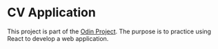 # CV Application

This project is part of the [Odin Project](https://www.theodinproject.com/lessons/node-path-javascript-cv-application). The purpose is to practice using React to develop a web application.
